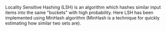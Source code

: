 Locality Sensitive Hashing (LSH) is an algorithm which hashes similar input items into the same "buckets" with high probability. 
Here LSH has been implemented using MinHash algorithm (MinHash is a technique for quickly estimating how similar two sets are).
